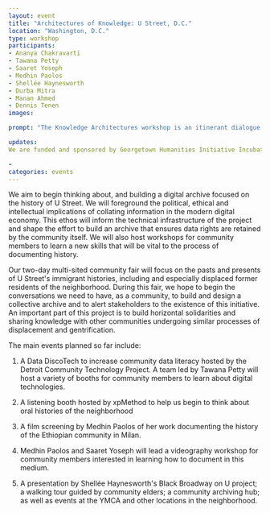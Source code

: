 ```yaml
---
layout: event
title: "Architectures of Knowledge: U Street, D.C."
location: "Washington, D.C."
type: workshop
participants:
- Ananya Chakravarti
- Tawana Petty
- Saaret Yoseph
- Medhin Paolos
- Shellée Haynesworth
- Durba Mitra
- Manan Ahmed
- Dennis Tenen
images:

prompt: "The Knowledge Architectures workshop is an itinerant dialogue between scholars, activists, archivists, artists, librarians, and cultural organizations. We are pleased to host our third meeting on November 08-09, 2019 at Prince Hall Grand Lodge in Washington D.C. In collaboration with Georgetown University, we are funded through Georgetown Humanities Initiative Incubator Grant and HumanitiesDC Humanities Vision Partnership."

updates:
We are funded and sponsored by Georgetown Humanities Initiative Incubator Grant, HumanitiesDC Humanities Vision Partnership Grant for 2019-2020,  Prince Hall Grand Lodge. We are in collaboration with Geogretown University and Detroit Community Technology Project's [Data DiscoTech](https://www.alliedmedia.org/ddjc/discotech)

- 
categories: events
---
```


We aim to begin thinking about, and building a digital archive focused on the history of U Street. We will foreground the political, ethical and intellectual implications of collating information in the modern digital economy. This ethos will  inform the technical infrastructure of the project and shape the effort to build an archive that ensures data rights are retained by the community itself. We will also host workshops for community members to learn a new skills that will be vital to the process of documenting history.

Our two-day multi-sited community fair will focus on the pasts and presents of U Street's immigrant histories, including and especially displaced former residents of the neighborhood. During this fair, we hope to begin the conversations we need to have, as a community, to build and design a collective archive and to alert stakeholders to the existence of this initiative. An important part of this project is to build horizontal solidarities and sharing knowledge with other communities undergoing similar processes of displacement and gentrification.

The main events planned so far include:

1) A Data DiscoTech to increase community data literacy hosted by the Detroit Community Technology Project.  A team led by Tawana Petty will host a variety of booths for community members to learn about digital technologies. 

2) A listening booth hosted by xpMethod to help us begin to think about oral histories of the neighborhood

3) A film screening by Medhin Paolos of her work documenting the history of the Ethiopian community in Milan. 

4) Medhin Paolos and Saaret Yoseph will lead a videography workshop for community members interested in learning how to document in this medium.

3) A presentation by Shellée Haynesworth's Black Broadway on U project; a walking tour guided by community elders; a community archiving hub; as well as events at the YMCA and other locations in the neighborhood. 

